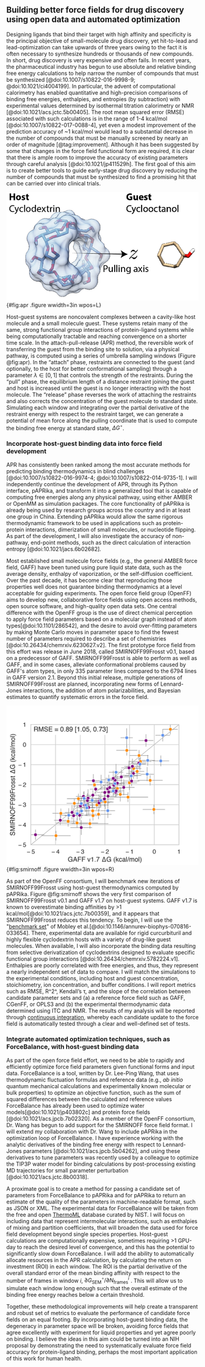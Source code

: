 ## Building better force fields for drug discovery using open data and automated optimization


Designing ligands that bind their target with high affinity and specificity is the principal objective of small-molecule drug discovery, yet hit-to-lead and lead-optimization can take upwards of three years owing to the fact it is often necessary to synthesize hundreds or thousands of new compounds.
In short, drug discovery is very expensive and often fails.
In recent years, the pharmaceutical industry has begun to use absolute and relative binding free energy calculations to help narrow the number of compounds that must be synthesized [@doi:10.1007/s10822-016-9998-9; @doi:10.1021/ci4004199].
In particular, the advent of computational calorimetry has enabled quantitative and high-precision comparisons of binding free energies, enthalpies, and entropies (by subtraction) with experimental values determined by isothermal titration calorimetry or NMR [@doi:10.1021/acs.jctc.5b00405].
The root mean squared error (RMSE) associated with such calculations is in the range of 1-4 kcal/mol [@doi:10.1007/s10822-017-0088-4], yet even a modest improvement of the prediction accuracy of ~1 kcal/mol would lead to a substantial decrease in the number of compounds that must be manually screened by nearly an order of magnitude [@tag:improvement].
Although it has been suggested by some that changes in the force field functional form are required, it is clear that there is ample room to improve the accuracy of existing parameters through careful analysis [@doi:10.1021/jp411529h].
The first goal of this aim is to create better tools to guide early-stage drug discovery by reducing the number of compounds that must be synthesized to find a promising hit that can be carried over into clinical trials.

 ![An example host-guest system, $\alpha$-cyclodextrin with cyclooctanol (unbound) showing the pulling coordinate along the $z$ axis.](images/APR-annotated.png){#fig:apr .figure wwidth=3in wpos=L}

Host-guest systems are noncovalent complexes between a cavity-like host molecule and a small molecule guest.
These systems retain many of the same, strong functional group interactions of protein-ligand systems while being computationally tractable and reaching convergence on a shorter time scale. 
In the attach-pull-release (APR) method, the reversible work of transferring the guest from the binding site to solution, via a physical pathway, is computed using a series of umbrella sampling windows (Figure @fig:apr).
In the “attach” phase, restraints are connected to the guest (and optionally, to the host for better conformational sampling) through a parameter $\lambda \in [0, 1]$ that controls the strength of the restraints.
During the “pull” phase, the equilibrium length of a distance restraint joining the guest and host is increased until the guest is no longer interacting with the host molecule. 
The “release” phase reverses the work of attaching the restraints and also corrects the concentration of the guest molecule to standard state.
Simulating each window and integrating over the partial derivative of the restraint energy with respect to the restraint target, we can generate a potential of mean force along the pulling coordinate that is used to compute the binding free energy at standard state, $\Delta G^\circ$.

### Incorporate host-guest binding data into force field development
APR has consistently been ranked among the most accurate methods for predicting binding thermodynamics in blind challenges [@doi:10.1007/s10822-016-9974-4; @doi:10.1007/s10822-014-9735-1]. 
I will independently continue the development of APR, through its Python interface, pAPRika, and transform it into a generalized tool that is capable of computing free energies along any physical pathway, using either AMBER or OpenMM as simulation packages.
The core functionality of pAPRika is already being used by research groups across the country and in at least one group in China.
Extending pAPRika would allow the same rigorous thermodynamic framework to be used in applications such as protein-protein interactions, dimerization of small molecules, or nucleotide flipping.
As part of the development, I will also investigate the accuracy of non-pathway, end-point methods, such as the direct calculation of interaction entropy [@doi:10.1021/jacs.6b02682].

Most established small molecule force fields (e.g., the general AMBER force field, GAFF) have been tuned using pure liquid state data, such as the average density, enthalpy of vaporization, or the self-diffusion coefficient.
Over the past decade, it has become clear that reproducing those properties well does not guarantee binding thermodynamics at a level acceptable for guiding experiments.
The open force field group (OpenFF) aims to develop new, collaborative force fields using open access methods, open source software, and high-quality open data sets.
One central difference with the OpenFF group is the use of direct chemical perception to apply force field parameters based on a molecular graph instead of atom types[@doi:10.1101/286542], and the desire to avoid over-fitting parameters by making Monte Carlo moves in parameter space to find the fewest number of parameters required to describe a set of chemistries [@doi:10.26434/chemrxiv.6230627.v2].
The first prototype force field from this effort was release in June 2018, called SMIRNOFF99Frosst v0.1, based on a predecessor of GAFF.
SMIRNOFF99Frosst is able to perform as well as GAFF, and in some cases, alleviate conformational problems caused by GAFF's atom types, in only 335 parameter lines compared to the 6794 lines in GAFF version 2.1. 
Beyond this initial release, multiple generations of SMIRNOFF99Frosst are planned, incorporating new forms of Lennard-Jones interactions, the addition of atom polarizabilities, and Bayesian estimates to quantify systematic errors in the force field.

![A comparison of binding free energies between SMIRNOFF99Frosst and GAFF v1.7 for a series of cyclodextrin hosts and guests (unpublished results). Points are colored according to guest functional group.](images/SMIRNOFF-vs-GAFF-deltaG.png){#fig:smirnoff .figure wwidth=3in wpos=R}

As part of the OpenFF consortium, I will benchmark new iterations of SMIRNOFF99Frosst using host-guest thermodynamics computed by pAPRika.
Figure @fig:smirnoff shows the very first comparison of SMIRNOFF99Frosst v0.1 and GAFF v1.7 on host-guest systems.
GAFF v1.7 is known to overestimate binding affinities by >1 kcal/mol[@doi:10.1021/acs.jctc.7b00359], and it appears that SMIRNOFF99Frosst reduces this tendency.
To begin, I will use the "[benchmark set](https://escholarship.org/uc/item/9p37m6bq)" of Mobley et al.[@doi:10.1146/annurev-biophys-070816-033654].
There, experimental data are available for rigid curcurbituril and highly flexible cyclodextrin hosts with a variety of drug-like guest molecules. 
When available, I will also incorporate the binding data resulting from selective derivatization of cyclodextrins designed to evaluate specific functional group interactions [@doi:10.26434/chemrxiv.5782224.v1].
Enthalpies are poorly correlated with free energies, and thus, they represent a nearly independent set of data to compare. 
I will match the simulations to the experimental conditions, including host and guest concentration, stoichiometry, ion concentration, and buffer conditions.
I will report metrics such as RMSE, R^2^, Kendall’s τ, and the slope of the correlation between candidate parameter sets and (a) a reference force field such as GAFF, CGenFF, or OPLS3 and (b) the experimental thermodynamic data determined using ITC and NMR. 
The results of my analysis will be reported through [continuous integration](https://travis-ci.org/openforcefield/openforcefield?branch=master), whereby each candidate update to the force field is automatically tested through a clear and well-defined set of tests. 

### Integrate automated optimization techniques, such as ForceBalance, with host-guest binding data

As part of the open force field effort, we need to be able to rapidly and efficiently optimize force field parameters given functional forms and input data. 
ForceBalance is a tool, written by Dr. Lee-Ping Wang, that uses thermodynamic fluctuation formulas and reference data (e.g., *ab initio* quantum mechanical calculations and experimentally known molecular or bulk properties) to optimize an objective function, such as the sum of squared differences between the calculated and reference values
ForceBalance has already been used to optimize water models[@doi:10.1021/jp403802c] and protein force fields [@doi:10.1021/acs.jpcb.7b02320]. 
As a member of the OpenFF consortium, Dr. Wang has begun to add support for the SMIRNOFF force field format. 
I will extend my collaboration with Dr. Wang to include pAPRika in the optimization loop of ForceBalance. 
I have experience working with the analytic derivatives of the binding free energy with respect to Lennard-Jones parameters [@doi:10.1021/acs.jpcb.5b04262], and using these derivatives to tune parameters was recently used by a colleague to optimize the TIP3P water model for binding calculations by post-processing existing MD trajectories for small parameter perturbation [@doi:10.1021/acs.jctc.8b00318].

A proximate goal is to create a method for passing a candidate set of parameters from ForceBalance to pAPRika and for pAPRika to return an estimate of the quality of the parameters in machine-readable format, such as JSON or XML. 
The experimental data for ForceBalance will be taken from the free and open [ThermoML](https://www.nist.gov/mml/acmd/trc/thermoml) database curated by NIST. 
I will focus on including data that represent intermolecular interactions, such as enthalpies of mixing and partition coefficients, that will broaden the data used for force field development beyond single species properties. 
Host-guest calculations are computationally expensive, sometimes requiring >1 GPU-day to reach the desired level of convergence, and this has the potential to significantly slow down ForceBalance. 
I will add the ability to automatically allocate resources in the APR calculation, by calculating the return on investment (ROI) in each window. 
The ROI is the partial derivative of the overall standard error of the mean binding affinity with respect to the number of frames in window $i$, $\partial G^\circ_\text{SEM} / \partial N^i_\text{frames}$ . 
This will allow us to simulate each window long enough such that the overall estimate of the binding free energy reaches below a certain threshold. 

Together, these methodological improvements will help create a transparent and robust set of metrics to evaluate the performance of candidate force fields on an equal footing.
By incorporating host-guest binding data, the degeneracy in parameter space will be broken, avoiding force fields that agree excellently with experiment for liquid properties and yet agree poorly on binding.
I believe the ideas in this aim could be turned into an NIH proposal by demonstrating the need to systematically evaluate force field accuracy for protein-ligand binding, perhaps the most important application of this work for human health.